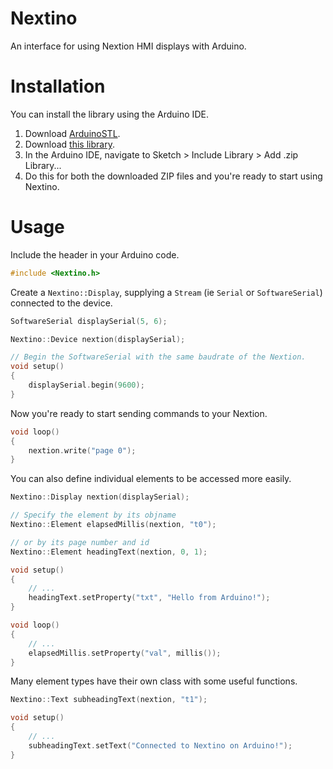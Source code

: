 # Nextino
An interface for using Nextion HMI displays with Arduino.

# Installation
You can install the library using the Arduino IDE. 

1. Download [ArduinoSTL](https://github.com/mike-matera/ArduinoSTL/archive/refs/heads/master.zip).
1. Download [this library](https://github.com/jamesbarret715/Nextino/archive/refs/heads/master.zip).
1. In the Arduino IDE, navigate to Sketch > Include Library > Add .zip Library...
1. Do this for both the downloaded ZIP files and you're ready to start using Nextino.

# Usage

Include the header in your Arduino code.
```ino
#include <Nextino.h>

```

Create a `Nextino::Display`, supplying a `Stream` (ie `Serial` or `SoftwareSerial`) connected to the device.

```ino
SoftwareSerial displaySerial(5, 6);

Nextino::Device nextion(displaySerial);

// Begin the SoftwareSerial with the same baudrate of the Nextion.
void setup() 
{
    displaySerial.begin(9600);
}
```

Now you're ready to start sending commands to your Nextion.

```ino
void loop()
{
    nextion.write("page 0");
}
```
You can also define individual elements to be accessed more easily.

```ino
Nextino::Display nextion(displaySerial);

// Specify the element by its objname
Nextino::Element elapsedMillis(nextion, "t0");

// or by its page number and id
Nextino::Element headingText(nextion, 0, 1);

void setup()
{
    // ...
    headingText.setProperty("txt", "Hello from Arduino!");
}

void loop() 
{
    // ...
    elapsedMillis.setProperty("val", millis());
}
```

Many element types have their own class with some useful functions.

```ino
Nextino::Text subheadingText(nextion, "t1");

void setup() 
{
    // ...
    subheadingText.setText("Connected to Nextino on Arduino!");
}
```
